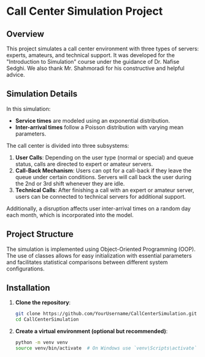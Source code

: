 # Call Center Simulation Project

## Overview

This project simulates a call center environment with three types of servers: experts, amateurs, and technical support. It was developed for the "Introduction to Simulation" course under the guidance of Dr. Nafise Sedghi. We also thank Mr. Shahmoradi for his constructive and helpful advice.

## Simulation Details

In this simulation:

- **Service times** are modeled using an exponential distribution.
- **Inter-arrival times** follow a Poisson distribution with varying mean parameters.
  
The call center is divided into three subsystems:

1. **User Calls**: Depending on the user type (normal or special) and queue status, calls are directed to expert or amateur servers.
2. **Call-Back Mechanism**: Users can opt for a call-back if they leave the queue under certain conditions. Servers will call back the user during the 2nd or 3rd shift whenever they are idle.
3. **Technical Calls**: After finishing a call with an expert or amateur server, users can be connected to technical servers for additional support.

Additionally, a disruption affects user inter-arrival times on a random day each month, which is incorporated into the model.

## Project Structure

The simulation is implemented using Object-Oriented Programming (OOP). The use of classes allows for easy initialization with essential parameters and facilitates statistical comparisons between different system configurations.

## Installation

1. **Clone the repository**:
    ```bash
    git clone https://github.com/YourUsername/CallCenterSimulation.git
    cd CallCenterSimulation
    ```

2. **Create a virtual environment (optional but recommended)**:
    ```bash
    python -m venv venv
    source venv/bin/activate  # On Windows use `venv\Scripts\activate`
    ```
